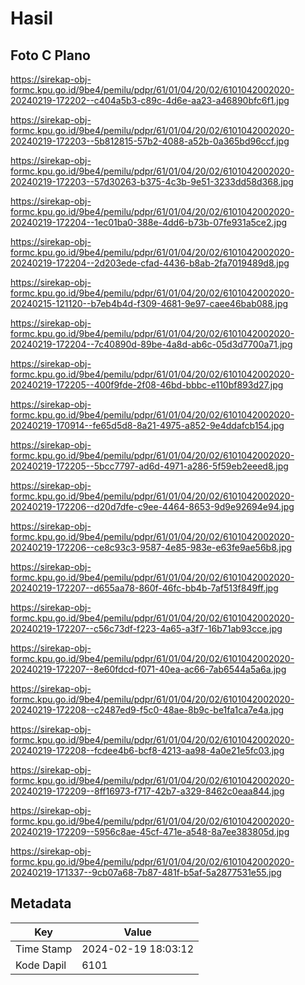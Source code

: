 # Hasil

## Foto C Plano

https://sirekap-obj-formc.kpu.go.id/9be4/pemilu/pdpr/61/01/04/20/02/6101042002020-20240219-172202--c404a5b3-c89c-4d6e-aa23-a46890bfc6f1.jpg

https://sirekap-obj-formc.kpu.go.id/9be4/pemilu/pdpr/61/01/04/20/02/6101042002020-20240219-172203--5b812815-57b2-4088-a52b-0a365bd96ccf.jpg

https://sirekap-obj-formc.kpu.go.id/9be4/pemilu/pdpr/61/01/04/20/02/6101042002020-20240219-172203--57d30263-b375-4c3b-9e51-3233dd58d368.jpg

https://sirekap-obj-formc.kpu.go.id/9be4/pemilu/pdpr/61/01/04/20/02/6101042002020-20240219-172204--1ec01ba0-388e-4dd6-b73b-07fe931a5ce2.jpg

https://sirekap-obj-formc.kpu.go.id/9be4/pemilu/pdpr/61/01/04/20/02/6101042002020-20240219-172204--2d203ede-cfad-4436-b8ab-2fa7019489d8.jpg

https://sirekap-obj-formc.kpu.go.id/9be4/pemilu/pdpr/61/01/04/20/02/6101042002020-20240215-121120--b7eb4b4d-f309-4681-9e97-caee46bab088.jpg

https://sirekap-obj-formc.kpu.go.id/9be4/pemilu/pdpr/61/01/04/20/02/6101042002020-20240219-172204--7c40890d-89be-4a8d-ab6c-05d3d7700a71.jpg

https://sirekap-obj-formc.kpu.go.id/9be4/pemilu/pdpr/61/01/04/20/02/6101042002020-20240219-172205--400f9fde-2f08-46bd-bbbc-e110bf893d27.jpg

https://sirekap-obj-formc.kpu.go.id/9be4/pemilu/pdpr/61/01/04/20/02/6101042002020-20240219-170914--fe65d5d8-8a21-4975-a852-9e4ddafcb154.jpg

https://sirekap-obj-formc.kpu.go.id/9be4/pemilu/pdpr/61/01/04/20/02/6101042002020-20240219-172205--5bcc7797-ad6d-4971-a286-5f59eb2eeed8.jpg

https://sirekap-obj-formc.kpu.go.id/9be4/pemilu/pdpr/61/01/04/20/02/6101042002020-20240219-172206--d20d7dfe-c9ee-4464-8653-9d9e92694e94.jpg

https://sirekap-obj-formc.kpu.go.id/9be4/pemilu/pdpr/61/01/04/20/02/6101042002020-20240219-172206--ce8c93c3-9587-4e85-983e-e63fe9ae56b8.jpg

https://sirekap-obj-formc.kpu.go.id/9be4/pemilu/pdpr/61/01/04/20/02/6101042002020-20240219-172207--d655aa78-860f-46fc-bb4b-7af513f849ff.jpg

https://sirekap-obj-formc.kpu.go.id/9be4/pemilu/pdpr/61/01/04/20/02/6101042002020-20240219-172207--c56c73df-f223-4a65-a3f7-16b71ab93cce.jpg

https://sirekap-obj-formc.kpu.go.id/9be4/pemilu/pdpr/61/01/04/20/02/6101042002020-20240219-172207--8e60fdcd-f071-40ea-ac66-7ab6544a5a6a.jpg

https://sirekap-obj-formc.kpu.go.id/9be4/pemilu/pdpr/61/01/04/20/02/6101042002020-20240219-172208--c2487ed9-f5c0-48ae-8b9c-be1fa1ca7e4a.jpg

https://sirekap-obj-formc.kpu.go.id/9be4/pemilu/pdpr/61/01/04/20/02/6101042002020-20240219-172208--fcdee4b6-bcf8-4213-aa98-4a0e21e5fc03.jpg

https://sirekap-obj-formc.kpu.go.id/9be4/pemilu/pdpr/61/01/04/20/02/6101042002020-20240219-172209--8ff16973-f717-42b7-a329-8462c0eaa844.jpg

https://sirekap-obj-formc.kpu.go.id/9be4/pemilu/pdpr/61/01/04/20/02/6101042002020-20240219-172209--5956c8ae-45cf-471e-a548-8a7ee383805d.jpg

https://sirekap-obj-formc.kpu.go.id/9be4/pemilu/pdpr/61/01/04/20/02/6101042002020-20240219-171337--9cb07a68-7b87-481f-b5af-5a2877531e55.jpg


## Metadata

| Key        | Value               |
| ---------- | ------------------- |
| Time Stamp | 2024-02-19 18:03:12 |
| Kode Dapil | 6101                |




